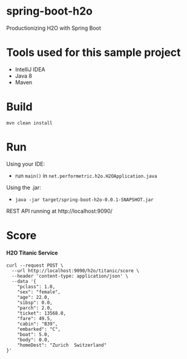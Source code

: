 # spring-boot-h2o
Productionizing H2O with Spring Boot

# Tools used for this sample project
* IntelliJ IDEA
* Java 8
* Maven

# Build
`mvn clean install`

# Run
Using your IDE:
- run `main()` in `net.performetric.h2o.H2OApplication.java`

Using the .jar: 
- `java -jar target/spring-boot-h2o-0.0.1-SNAPSHOT.jar`

REST API running at http://localhost:9090/

# Score
#### H2O Titanic Service
```
curl --request POST \
  --url http://localhost:9090/h2o/titanic/score \
  --header 'content-type: application/json' \
  --data '{
	"pclass": 1.0,
	"sex": "female",
	"age": 22.0,
	"sibsp": 0.0,
	"parch": 2.0,
	"ticket": 13568.0,
	"fare": 49.5,
	"cabin": "B39",
	"embarked": "C",
	"boat": 5.0,
	"body": 0.0,
	"homeDest": "Zurich  Switzerland"
}'
```
